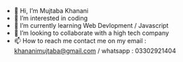 - 👋 Hi, I’m Mujtaba Khanani
- 👀 I’m interested in coding
- 🌱 I’m currently learning Web Devlopment / Javascript
- 💞️ I’m looking to collaborate with a high tech company
- 📫 How to reach me contact me on my email : khananimujtaba@gmail.com / whatsapp : 03302921404

<!---
Mujtaba19938/Mujtaba19938 is a ✨ special ✨ repository because its `README.md` (this file) appears on your GitHub profile.
You can click the Preview link to take a look at your changes.
--->
